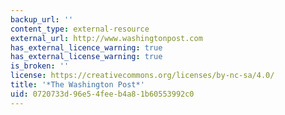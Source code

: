```yaml
---
backup_url: ''
content_type: external-resource
external_url: http://www.washingtonpost.com
has_external_licence_warning: true
has_external_license_warning: true
is_broken: ''
license: https://creativecommons.org/licenses/by-nc-sa/4.0/
title: '*The Washington Post*'
uid: 0720733d-96e5-4fee-b4a8-1b60553992c0
---
```

